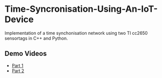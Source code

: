 # Time-Syncronisation-Using-An-IoT-Device
Implementation of a time synchonisation network using two TI cc2650 sensortags in C++ and Python.
## Demo Videos
- [Part 1](https://www.youtube.com/watch?v=89AKUJ2RuWk&feature=youtu.be)
- [Part 2](https://www.youtube.com/watch?v=Ys344lrdSoE&feature=youtu.be)
